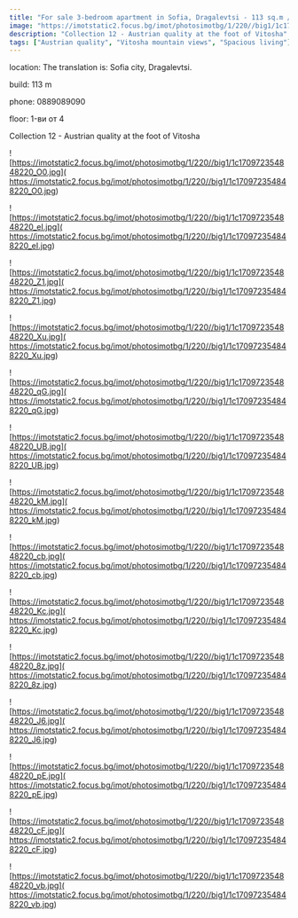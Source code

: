 ```yaml
---
title: "For sale 3-bedroom apartment in Sofia, Dragalevtsi - 113 sq.m / 205000 EUR :: imot.bg Ad"
image: "https://imotstatic2.focus.bg/imot/photosimotbg/1/220//big1/1c170972354848220_HP.jpg"
description: "Collection 12 - Austrian quality at the foot of Vitosha"
tags: ["Austrian quality", "Vitosha mountain views", "Spacious living"]
---
```


location: The translation is: Sofia city, Dragalevtsi.

build: 113 m

phone: 0889089090

floor: 1-ви от 4

Collection 12 - Austrian quality at the foot of Vitosha


![https://imotstatic2.focus.bg/imot/photosimotbg/1/220//big1/1c170972354848220_O0.jpg]( https://imotstatic2.focus.bg/imot/photosimotbg/1/220//big1/1c170972354848220_O0.jpg)


![https://imotstatic2.focus.bg/imot/photosimotbg/1/220//big1/1c170972354848220_eI.jpg]( https://imotstatic2.focus.bg/imot/photosimotbg/1/220//big1/1c170972354848220_eI.jpg)


![https://imotstatic2.focus.bg/imot/photosimotbg/1/220//big1/1c170972354848220_Z1.jpg]( https://imotstatic2.focus.bg/imot/photosimotbg/1/220//big1/1c170972354848220_Z1.jpg)


![https://imotstatic2.focus.bg/imot/photosimotbg/1/220//big1/1c170972354848220_Xu.jpg]( https://imotstatic2.focus.bg/imot/photosimotbg/1/220//big1/1c170972354848220_Xu.jpg)


![https://imotstatic2.focus.bg/imot/photosimotbg/1/220//big1/1c170972354848220_qG.jpg]( https://imotstatic2.focus.bg/imot/photosimotbg/1/220//big1/1c170972354848220_qG.jpg)


![https://imotstatic2.focus.bg/imot/photosimotbg/1/220//big1/1c170972354848220_UB.jpg]( https://imotstatic2.focus.bg/imot/photosimotbg/1/220//big1/1c170972354848220_UB.jpg)


![https://imotstatic2.focus.bg/imot/photosimotbg/1/220//big1/1c170972354848220_kM.jpg]( https://imotstatic2.focus.bg/imot/photosimotbg/1/220//big1/1c170972354848220_kM.jpg)


![https://imotstatic2.focus.bg/imot/photosimotbg/1/220//big1/1c170972354848220_cb.jpg]( https://imotstatic2.focus.bg/imot/photosimotbg/1/220//big1/1c170972354848220_cb.jpg)


![https://imotstatic2.focus.bg/imot/photosimotbg/1/220//big1/1c170972354848220_Kc.jpg]( https://imotstatic2.focus.bg/imot/photosimotbg/1/220//big1/1c170972354848220_Kc.jpg)


![https://imotstatic2.focus.bg/imot/photosimotbg/1/220//big1/1c170972354848220_8z.jpg]( https://imotstatic2.focus.bg/imot/photosimotbg/1/220//big1/1c170972354848220_8z.jpg)


![https://imotstatic2.focus.bg/imot/photosimotbg/1/220//big1/1c170972354848220_J6.jpg]( https://imotstatic2.focus.bg/imot/photosimotbg/1/220//big1/1c170972354848220_J6.jpg)


![https://imotstatic2.focus.bg/imot/photosimotbg/1/220//big1/1c170972354848220_pE.jpg]( https://imotstatic2.focus.bg/imot/photosimotbg/1/220//big1/1c170972354848220_pE.jpg)


![https://imotstatic2.focus.bg/imot/photosimotbg/1/220//big1/1c170972354848220_cF.jpg]( https://imotstatic2.focus.bg/imot/photosimotbg/1/220//big1/1c170972354848220_cF.jpg)


![https://imotstatic2.focus.bg/imot/photosimotbg/1/220//big1/1c170972354848220_vb.jpg]( https://imotstatic2.focus.bg/imot/photosimotbg/1/220//big1/1c170972354848220_vb.jpg)


